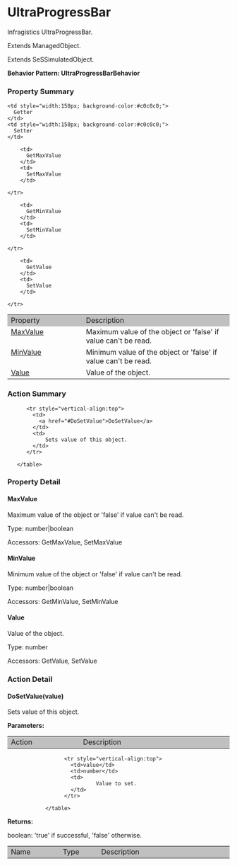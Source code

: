 

# UltraProgressBar

Infragistics UltraProgressBar.
 
Extends ManagedObject.

Extends SeSSimulatedObject.






**Behavior Pattern: UltraProgressBarBehavior**


<!-- ============================== property summary ========================== -->

	

### Property Summary

<table styleclass="Default" style="cell-padding:2px; border-width:0px; border-spacing:0px; border-collapse:collapse; cell-border-width:1px; border-color:#c0c0c0; border-style:solid;">
  <tr style="vertical-align:top">
    <td  style="width:200px; background-color:#c0c0c0;">
      Property
    </td>
    <td style="width:450px; background-color:#c0c0c0;">
      Description
    </td>

    <td style="width:150px; background-color:#c0c0c0;">
      Getter
    </td>
    <td style="width:150px; background-color:#c0c0c0;">
      Setter
    </td>

  </tr>

  <tr style="vertical-align:top">
		<td>
      <a href="#MaxValue">MaxValue</a>
		</td>
		<td>
			Maximum value of the object or 'false' if value can't be read.
		</td>
		
		<td>
		  GetMaxValue
		</td>
		<td>
		  SetMaxValue
		</td>
		
	</tr>

  <tr style="vertical-align:top">
		<td>
      <a href="#MinValue">MinValue</a>
		</td>
		<td>
			Minimum value of the object or 'false' if value can't be read.
		</td>
		
		<td>
		  GetMinValue
		</td>
		<td>
		  SetMinValue
		</td>
		
	</tr>

  <tr style="vertical-align:top">
		<td>
      <a href="#Value">Value</a>
		</td>
		<td>
			Value of the object.
		</td>
		
		<td>
		  GetValue
		</td>
		<td>
		  SetValue
		</td>
		
	</tr>

</table>


	
<!-- ============================== action summary ========================== -->
	
	
	
### Action Summary

<table styleclass="Default" style="cell-padding:2px; border-width:0px; border-spacing:0px; border-collapse:collapse; cell-border-width:1px; border-color:#c0c0c0; border-style:solid;">
		  <tr style="vertical-align:top">
			<td  style="width:200px; background-color:#c0c0c0;">
			  Action
			</td>
			<td style="width:450px; background-color:#c0c0c0;">
			  Description
			</td>
		  </tr>
		 
		  <tr style="vertical-align:top">
			<td>
			  <a href="#DoSetValue">DoSetValue</a>
			</td>
			<td>
				Sets value of this object.
			</td>
		  </tr>
		
	   </table>
	
	

<!-- ============================== property detail ========================== -->
	
### Property Detail
		
<a name="MaxValue"></a>
#### MaxValue


Maximum value of the object or 'false' if value can't be read.

			
	
			
Type: number|boolean
			
			
Accessors: GetMaxValue, SetMaxValue
			
		
<a name="MinValue"></a>
#### MinValue


Minimum value of the object or 'false' if value can't be read.

			
	
			
Type: number|boolean
			
			
Accessors: GetMinValue, SetMinValue
			
		
<a name="Value"></a>
#### Value


Value of the object.

			
	
			
Type: number
			
			
Accessors: GetValue, SetValue
			
		
	
	
<!-- ============================== action detail ========================== -->
	
### Action Detail
		
<a name="DoSetValue"></a>    
#### DoSetValue(value)

Sets value of this object.

			
**Parameters:**

<table styleclass="Default" style="cell-padding:2px; border-width:0px; border-spacing:0px; border-collapse:collapse; cell-border-width:1px; border-color:#c0c0c0; border-style:solid;">
  <tr style="vertical-align:top">
	<td style="width:150px; background-color:#c0c0c0;">
	  Name
	</td>
	<td style="width:100px; background-color:#c0c0c0;">
	  Type
	</td>
	<td style="width:450px; background-color:#c0c0c0;">
	  Description
	</td>
  </tr>
				  
					  <tr style="vertical-align:top">
						<td>value</td>
						<td>number</td>
						<td>
								Value to set.
						</td>
					  </tr>
				  
				</table>
			
			
**Returns:**
				
boolean: 'true' if successful, 'false' otherwise.
				
			
			
		
		



